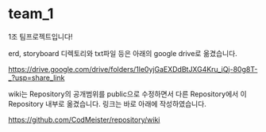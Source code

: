 # team_1

1조 팀프로젝트입니다!

erd, storyboard 디렉토리와 txt파일 등은 아래의 google drive로 옮겼습니다.

https://drive.google.com/drive/folders/1le0yjGaEXDdBtJXG4Kru_iQj-80g8T-_?usp=share_link

wiki는 Repository의 공개범위를 public으로 수정하면서 다른 Repository에서 이 Repository 내부로 옮겼습니다. 링크는 바로 아래에 작성하였습니다.

https://github.com/CodMeister/repository/wiki
